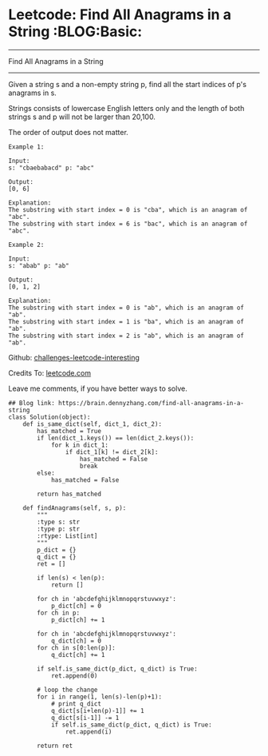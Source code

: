 # Leetcode: Find All Anagrams in a String     :BLOG:Basic:


---

Find All Anagrams in a String  

---

Given a string s and a non-empty string p, find all the start indices of p's anagrams in s.  

Strings consists of lowercase English letters only and the length of both strings s and p will not be larger than 20,100.  

The order of output does not matter.  

    Example 1:
    
    Input:
    s: "cbaebabacd" p: "abc"
    
    Output:
    [0, 6]
    
    Explanation:
    The substring with start index = 0 is "cba", which is an anagram of "abc".
    The substring with start index = 6 is "bac", which is an anagram of "abc".

    Example 2:
    
    Input:
    s: "abab" p: "ab"
    
    Output:
    [0, 1, 2]
    
    Explanation:
    The substring with start index = 0 is "ab", which is an anagram of "ab".
    The substring with start index = 1 is "ba", which is an anagram of "ab".
    The substring with start index = 2 is "ab", which is an anagram of "ab".

Github: [challenges-leetcode-interesting](https://github.com/DennyZhang/challenges-leetcode-interesting/tree/master/find-all-anagrams-in-a-string)  

Credits To: [leetcode.com](https://leetcode.com/problems/find-all-anagrams-in-a-string/description/)  

Leave me comments, if you have better ways to solve.  

    ## Blog link: https://brain.dennyzhang.com/find-all-anagrams-in-a-string
    class Solution(object):
        def is_same_dict(self, dict_1, dict_2):
            has_matched = True
            if len(dict_1.keys()) == len(dict_2.keys()):
                for k in dict_1:
                    if dict_1[k] != dict_2[k]:
                        has_matched = False
                        break
            else:
                has_matched = False
    
            return has_matched
    
        def findAnagrams(self, s, p):
            """
            :type s: str
            :type p: str
            :rtype: List[int]
            """
            p_dict = {}
            q_dict = {}
            ret = []
    
            if len(s) < len(p):
                return []
    
            for ch in 'abcdefghijklmnopqrstuvwxyz':
                p_dict[ch] = 0
            for ch in p:
                p_dict[ch] += 1
    
            for ch in 'abcdefghijklmnopqrstuvwxyz':
                q_dict[ch] = 0
            for ch in s[0:len(p)]:
                q_dict[ch] += 1
    
            if self.is_same_dict(p_dict, q_dict) is True:
                ret.append(0)
    
            # loop the change
            for i in range(1, len(s)-len(p)+1):
                # print q_dict
                q_dict[s[i+len(p)-1]] += 1
                q_dict[s[i-1]] -= 1
                if self.is_same_dict(p_dict, q_dict) is True:
                    ret.append(i)
    
            return ret